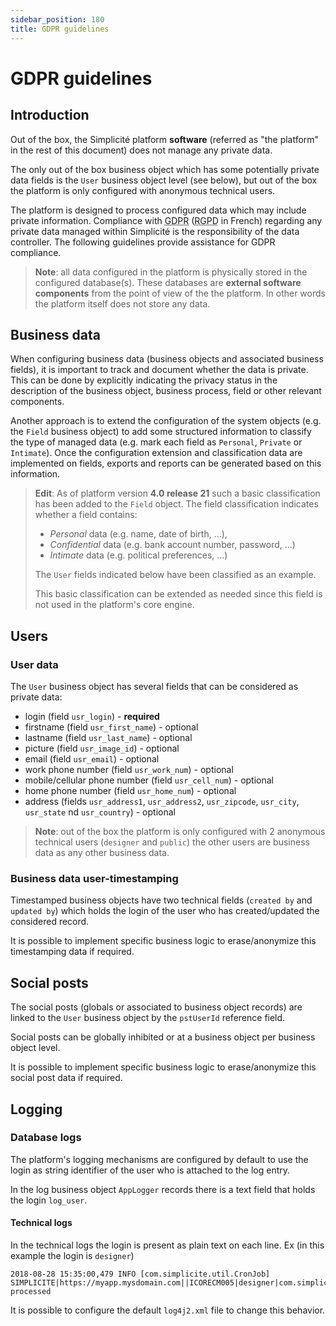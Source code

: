 ```yaml
---
sidebar_position: 180
title: GDPR guidelines
---
```


GDPR guidelines
===============

Introduction
------------

Out of the box, the Simplicité platform **software** (referred as "the platform" in the rest of this document) does not manage any private data.

The only out of the box business object which has some potentially private data fields is the `User` business object level (see below), but out of the box the platform is only configured with anonymous technical users.

The platform is designed to process configured data which may include private information. Compliance with <abbr title="General Data Protection Regulation ">GDPR</abbr> (<abbr title="Règlement Général sur la Protection des Données">RGPD</abbr> in French) regarding any private data managed within Simplicité is the responsibility of the data controller. The following guidelines provide assistance for GDPR compliance.

> **Note**: all data configured in the platform is physically stored in the configured database(s).
> These databases are **external software components** from the point of view of the the platform.
> In other words the platform itself does not store any data.

Business data
-------------

When configuring business data (business objects and associated business fields), it is important to track and document whether the data is private. This can be done by explicitly indicating the privacy status in the description of the business object, business process, field or other relevant components.

Another approach is to extend the configuration of the system objects (e.g. the `Field` business object) to add some
structured information to classify the type of managed data (e.g. mark each field as `Personal`, `Private` or `Intimate`).
Once the configuration extension and classification data are implemented on fields, exports and reports can be generated based on this information.

> **Edit**: As of platform version **4.0 release 21** such a basic classification has been added to the `Field` object.
> The field classification indicates whether a field contains:
>
> - _Personal_ data (e.g. name, date of birth, ...),
> - _Confidential_ data (e.g. bank account number, password, ...)
> - _Intimate_ data (e.g. political preferences, ...)
>
> The `User` fields indicated below have been classified as an example.
>
> This basic classification can be extended as needed since this field is not used in the platform's core engine.

Users
-----

### User data

The `User` business object has several fields that can be considered as private data:

- login (field `usr_login`) - **required**
- firstname (field `usr_first_name`) - optional
- lastname (field `usr_last_name`) - optional
- picture (field `usr_image_id`) - optional
- email (field `usr_email`) - optional
- work phone number (field `usr_work_num`) - optional
- mobile/cellular phone number (field `usr_cell_num`) - optional
- home phone number (field `usr_home_num`) - optional
- address (fields `usr_address1`, `usr_address2`, `usr_zipcode`, `usr_city`, `usr_state` nd `usr_country`) - optional

> **Note**: out of the box the platform is only configured with 2 anonymous technical users (`designer` and `public`)
> the other users are business data as any other business data.

### Business data user-timestamping

Timestamped business objects have two technical fields (`created by` and `updated by`) which holds
the login of the user who has created/updated the considered record.

It is possible to implement specific business logic to erase/anonymize this timestamping data if required.

Social posts
------------

The social posts (globals or associated to business object records) are linked to the `User` business object
by the `pstUserId` reference field.

Social posts can be globally inhibited or at a business object per business object level.

It is possible to implement specific business logic to erase/anonymize this social post data if required.

Logging
-------

### Database logs

The platform's logging mechanisms are configured by default to use the login as string identifier
of the user who is attached to the log entry.

In the log business object `AppLogger` records there is a text field that holds the login `log_user`.

#### Technical logs

In the technical logs the login is present as plain text on each line. Ex (in this example the login is `designer`)

```plaintext
2018-08-28 15:35:00,479 INFO [com.simplicite.util.CronJob] SIMPLICITE|https://myapp.mysdomain.com||ICORECM005|designer|com.simplicite.util.CronJob|run||Job processed
```

It is possible to configure the default `log4j2.xml` file to change this behavior.
